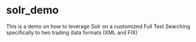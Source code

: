 # solr_demo
This is a demo on how to leverage Solr on a customized Full Text Searching specifically to two trading data formats (XML and FIX)
